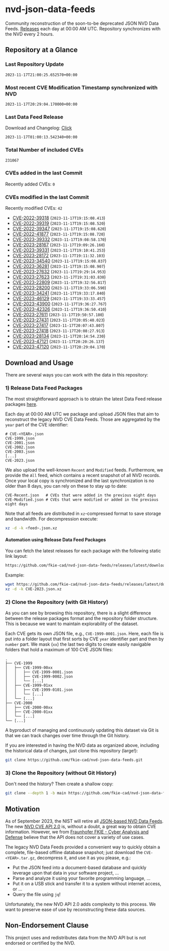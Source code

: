 # nvd-json-data-feeds

Community reconstruction of the soon-to-be deprecated JSON NVD Data Feeds. 
[Releases](https://github.com/fkie-cad/nvd-json-data-feeds/releases/latest) each day at 00:00 AM UTC.
Repository synchronizes with the NVD every 2 hours.

## Repository at a Glance

### Last Repository Update

```plain
2023-11-17T21:00:25.652570+00:00
```

### Most recent CVE Modification Timestamp synchronized with NVD

```plain
2023-11-17T20:29:04.170000+00:00
```

### Last Data Feed Release

Download and Changelog: [Click](https://github.com/fkie-cad/nvd-json-data-feeds/releases/latest)

```plain
2023-11-17T01:00:13.542340+00:00
```

### Total Number of included CVEs

```plain
231067
```

### CVEs added in the last Commit

Recently added CVEs: `0`



### CVEs modified in the last Commit

Recently modified CVEs: `42`

* [CVE-2022-39318](CVE-2022/CVE-2022-393xx/CVE-2022-39318.json) (`2023-11-17T19:15:08.413`)
* [CVE-2022-39319](CVE-2022/CVE-2022-393xx/CVE-2022-39319.json) (`2023-11-17T19:15:08.520`)
* [CVE-2022-39347](CVE-2022/CVE-2022-393xx/CVE-2022-39347.json) (`2023-11-17T19:15:08.620`)
* [CVE-2022-41877](CVE-2022/CVE-2022-418xx/CVE-2022-41877.json) (`2023-11-17T19:15:08.720`)
* [CVE-2023-39332](CVE-2023/CVE-2023-393xx/CVE-2023-39332.json) (`2023-11-17T19:08:58.170`)
* [CVE-2023-28167](CVE-2023/CVE-2023-281xx/CVE-2023-28167.json) (`2023-11-17T19:09:26.160`)
* [CVE-2023-39331](CVE-2023/CVE-2023-393xx/CVE-2023-39331.json) (`2023-11-17T19:10:41.253`)
* [CVE-2023-28172](CVE-2023/CVE-2023-281xx/CVE-2023-28172.json) (`2023-11-17T19:11:32.103`)
* [CVE-2023-34540](CVE-2023/CVE-2023-345xx/CVE-2023-34540.json) (`2023-11-17T19:15:08.837`)
* [CVE-2023-36281](CVE-2023/CVE-2023-362xx/CVE-2023-36281.json) (`2023-11-17T19:15:08.907`)
* [CVE-2023-27632](CVE-2023/CVE-2023-276xx/CVE-2023-27632.json) (`2023-11-17T19:29:14.953`)
* [CVE-2023-27623](CVE-2023/CVE-2023-276xx/CVE-2023-27623.json) (`2023-11-17T19:31:03.830`)
* [CVE-2023-22809](CVE-2023/CVE-2023-228xx/CVE-2023-22809.json) (`2023-11-17T19:32:56.817`)
* [CVE-2023-28200](CVE-2023/CVE-2023-282xx/CVE-2023-28200.json) (`2023-11-17T19:33:06.590`)
* [CVE-2023-34241](CVE-2023/CVE-2023-342xx/CVE-2023-34241.json) (`2023-11-17T19:33:17.840`)
* [CVE-2023-46129](CVE-2023/CVE-2023-461xx/CVE-2023-46129.json) (`2023-11-17T19:33:33.457`)
* [CVE-2023-43900](CVE-2023/CVE-2023-439xx/CVE-2023-43900.json) (`2023-11-17T19:36:27.767`)
* [CVE-2023-42326](CVE-2023/CVE-2023-423xx/CVE-2023-42326.json) (`2023-11-17T19:36:50.410`)
* [CVE-2023-27611](CVE-2023/CVE-2023-276xx/CVE-2023-27611.json) (`2023-11-17T19:50:57.180`)
* [CVE-2023-27431](CVE-2023/CVE-2023-274xx/CVE-2023-27431.json) (`2023-11-17T20:05:40.023`)
* [CVE-2023-27417](CVE-2023/CVE-2023-274xx/CVE-2023-27417.json) (`2023-11-17T20:07:43.807`)
* [CVE-2023-27418](CVE-2023/CVE-2023-274xx/CVE-2023-27418.json) (`2023-11-17T20:08:27.913`)
* [CVE-2023-28134](CVE-2023/CVE-2023-281xx/CVE-2023-28134.json) (`2023-11-17T20:14:54.230`)
* [CVE-2023-47121](CVE-2023/CVE-2023-471xx/CVE-2023-47121.json) (`2023-11-17T20:20:26.137`)
* [CVE-2023-47120](CVE-2023/CVE-2023-471xx/CVE-2023-47120.json) (`2023-11-17T20:29:04.170`)


## Download and Usage

There are several ways you can work with the data in this repository:

### 1) Release Data Feed Packages

The most straightforward approach is to obtain the latest Data Feed release packages [here](https://github.com/fkie-cad/nvd-json-data-feeds/releases/latest).

Each day at 00:00 AM UTC we package and upload JSON files that aim to reconstruct the legacy NVD CVE Data Feeds.
Those are aggregated by the `year` part of the CVE identifier:

```
# CVE-<YEAR>.json
CVE-1999.json
CVE-2001.json
CVE-2002.json
CVE-2003.json
[...]
CVE-2023.json
```

We also upload the well-known `Recent` and `Modified` feeds.
Furthermore, we provide the `All` feed, which contains a recent snapshot of all NVD records.
Once your local copy is synchronized and the last synchronization is no older than 8 days, you can rely on these to stay up to date:

```plain
CVE-Recent.json   # CVEs that were added in the previous eight days
CVE-Modified.json # CVEs that were modified or added in the previous eight days
```

Note that all feeds are distributed in `xz`-compressed format to save storage and bandwidth.
For decompression execute:

```sh
xz -d -k <feed>.json.xz
```


#### Automation using Release Data Feed Packages

You can fetch the latest releases for each package with the following static link layout:

```sh
https://github.com/fkie-cad/nvd-json-data-feeds/releases/latest/download/CVE-<YEAR>.json.xz
```

Example:

```sh
wget https://github.com/fkie-cad/nvd-json-data-feeds/releases/latest/download/CVE-2023.json.xz
xz -d -k CVE-2023.json.xz
```

### 2) Clone the Repository (with Git History)

As you can see by browsing this repository, there is a slight difference between the release packages format and the repository folder structure.
This is because we want to maintain explorability of the dataset.

Each CVE gets its own JSON file, e.g., `CVE-1999-0001.json`.
Here, each file is put into a folder layout that first sorts by CVE `year` identifier part and then by `number` part.
We mask (`xx`) the last two digits to create easily navigable folders that hold a maximum of 100 CVE JSON files:

```plain
.
├── CVE-1999
│   ├── CVE-1999-00xx
│   │   ├── CVE-1999-0001.json
│   │   ├── CVE-1999-0002.json
│   │   └── [...]
│   ├── CVE-1999-01xx
│   │   ├── CVE-1999-0101.json
│   │   └── [...]
│   └── [...]
├── CVE-2000
│   ├── CVE-2000-00xx
│   ├── CVE-2000-01xx
│   └── [...]
└── [...]
```

A byproduct of managing and continuously updating this dataset via Git is that we can track changes over time through the Git history.

If you are interested in having the NVD data as organized above, including the historical data of changes, just clone this repository (large!):

```sh
git clone https://github.com/fkie-cad/nvd-json-data-feeds.git
```

### 3) Clone the Repository (without Git History)

Don't need the history? Then create a shallow copy:

```sh
git clone --depth 1 -b main https://github.com/fkie-cad/nvd-json-data-feeds.git
```

## Motivation

As of September 2023, the NIST will retire all [JSON-based NVD Data Feeds](https://nvd.nist.gov/vuln/data-feeds#divRetirementBanner-1).
The new [NVD CVE API 2.0](https://nvd.nist.gov/developers/vulnerabilities) is, without a doubt, a great way to obtain CVE information.
However, we from [Fraunhofer FKIE - Cyber Analysis and Defense](https://www.fkie.fraunhofer.de/en/departments/cad.html) believe that the API does not cover a variety of use cases.

The legacy NVD Data Feeds provided a convenient way to quickly obtain a complete, file-based offline database snapshot; just download the `CVE-<YEAR>.tar.gz`, decompress it, and use it as you please, e.g.:

* Put the JSON feed into a document-based database and quickly leverage upon that data in your software project, ...
* Parse and analyze it using your favorite programming language, ...
* Put it on a USB stick and transfer it to a system without internet access, or ...
* Query the file using `jq`!

Unfortunately, the new NVD API 2.0 adds complexity to this process.
We want to preserve ease of use by reconstructing these data sources.

## Non-Endorsement Clause

This project uses and redistributes data from the NVD API but is not endorsed or certified by the NVD.